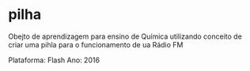 # pilha
Obejto de aprendizagem para ensino de Química utilizando conceito de criar uma pihla para o funcionamento de ua Rádio FM

Plataforma: Flash
Ano: 2016
